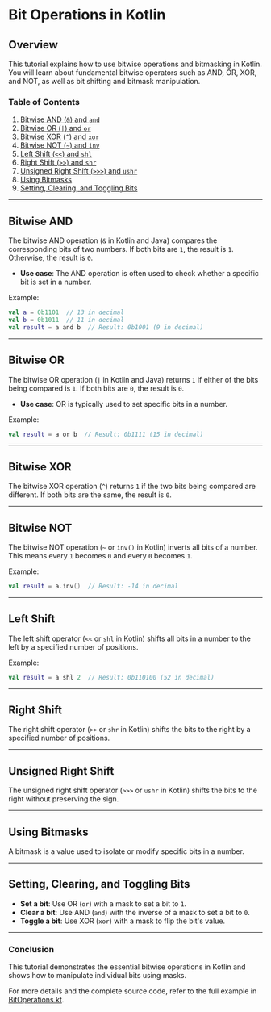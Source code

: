 # Bit Operations in Kotlin

## Overview

This tutorial explains how to use bitwise operations and bitmasking in Kotlin. You will learn about fundamental bitwise operators such as AND, OR, XOR, and NOT, as well as bit shifting and bitmask manipulation.

### Table of Contents

1. [Bitwise AND (`&`) and `and`](#bitwise-and)
2. [Bitwise OR (`|`) and `or`](#bitwise-or)
3. [Bitwise XOR (`^`) and `xor`](#bitwise-xor)
4. [Bitwise NOT (`~`) and `inv`](#bitwise-not)
5. [Left Shift (`<<`) and `shl`](#left-shift)
6. [Right Shift (`>>`) and `shr`](#right-shift)
7. [Unsigned Right Shift (`>>>`) and `ushr`](#unsigned-right-shift)
8. [Using Bitmasks](#using-bitmasks)
9. [Setting, Clearing, and Toggling Bits](#setting-clearing-and-toggling-bits)

---

## Bitwise AND

The bitwise AND operation (`&` in Kotlin and Java) compares the corresponding bits of two numbers. If both bits are `1`, the result is `1`. Otherwise, the result is `0`.

- **Use case**: The AND operation is often used to check whether a specific bit is set in a number.

Example:
```kotlin
val a = 0b1101  // 13 in decimal
val b = 0b1011  // 11 in decimal
val result = a and b  // Result: 0b1001 (9 in decimal)
```

---

## Bitwise OR

The bitwise OR operation (`|` in Kotlin and Java) returns `1` if either of the bits being compared is `1`. If both bits are `0`, the result is `0`.

- **Use case**: OR is typically used to set specific bits in a number.

Example:
```kotlin
val result = a or b  // Result: 0b1111 (15 in decimal)
```

---

## Bitwise XOR

The bitwise XOR operation (`^`) returns `1` if the two bits being compared are different. If both bits are the same, the result is `0`.

---

## Bitwise NOT

The bitwise NOT operation (`~` or `inv()` in Kotlin) inverts all bits of a number. This means every `1` becomes `0` and every `0` becomes `1`.

Example:
```kotlin
val result = a.inv()  // Result: -14 in decimal
```

---

## Left Shift

The left shift operator (`<<` or `shl` in Kotlin) shifts all bits in a number to the left by a specified number of positions.

Example:
```kotlin
val result = a shl 2  // Result: 0b110100 (52 in decimal)
```

---

## Right Shift

The right shift operator (`>>` or `shr` in Kotlin) shifts the bits to the right by a specified number of positions.

---

## Unsigned Right Shift

The unsigned right shift operator (`>>>` or `ushr` in Kotlin) shifts the bits to the right without preserving the sign.

---

## Using Bitmasks

A bitmask is a value used to isolate or modify specific bits in a number.

---

## Setting, Clearing, and Toggling Bits

- **Set a bit**: Use OR (`or`) with a mask to set a bit to `1`.
- **Clear a bit**: Use AND (`and`) with the inverse of a mask to set a bit to `0`.
- **Toggle a bit**: Use XOR (`xor`) with a mask to flip the bit's value.

---

### Conclusion

This tutorial demonstrates the essential bitwise operations in Kotlin and shows how to manipulate individual bits using masks.

For more details and the complete source code, refer to the full example in [BitOperations.kt](src/main/kotlin/tutorials/bitoperations/BitOperations.kt).